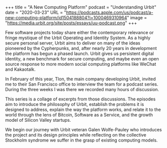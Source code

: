 +++
title = "A New Computing Platform"
podcast = "Understanding Urbit"
date = "2020-03-23"
URL = "https://podcasts.apple.com/us/podcast/a-new-computing-platform/id1504188804?i=1000469310964"
image = "https://media.urbit.org/site/posts/essays/uu-podcast.png"
+++

Few software projects today share either the contemporary relevance or fringe mystique of the Urbit Operating and Identity System. As a highly secure personal server, Urbit aims to deliver on many of the ideas pioneered by the Cypherpunks, and, after nearly 20 years in development the platform has begun a phased launch. Urbit gives us persistent digital identity, a new benchmark for secure computing, and maybe even an open source response to more modern social computing platforms like WeChat and Kakaotalk.

In February of this year, Tlon, the main company developing Urbit, invited me to their San Francisco office to interview the team for a podcast series. During the three weeks I was there we recorded many hours of discussion.

This series is a collage of excerpts from those discussions. The episodes aim to introduce the philosophy of Urbit, establish the problems it is designed to address, explain the way the platform works, and relate it to the world through the lens of Bitcoin, Software as a Service, and the growth model of Silicon Valley startups.

We begin our journey with Urbit veteran Galen Wolfe-Pauley who introduces the project and its design principles while reflecting on the collective Stockholm syndrome we suffer in the grasp of existing computing models.


